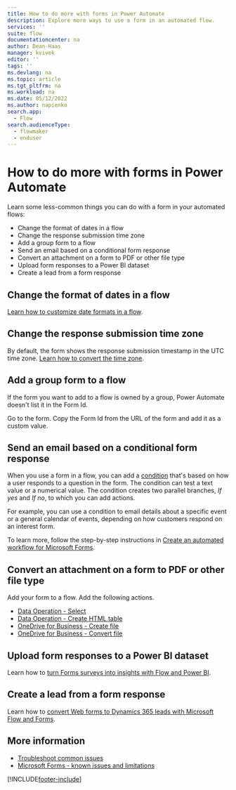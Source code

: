 ```yaml
---
title: How to do more with forms in Power Automate
description: Explore more ways to use a form in an automated flow.
services: ''
suite: flow
documentationcenter: na
author: Dean-Haas
manager: kvivek
editor: ''
tags: ''
ms.devlang: na
ms.topic: article
ms.tgt_pltfrm: na
ms.workload: na
ms.date: 05/12/2022
ms.author: napienko
search.app: 
  - Flow
search.audienceType: 
  - flowmaker
  - enduser
---
```


# How to do more with forms in Power Automate

Learn some less-common things you can do with a form in your automated flows:

- Change the format of dates in a flow
- Change the response submission time zone
- Add a group form to a flow
- Send an email based on a conditional form response
- Convert an attachment on a form to PDF or other file type
- Upload form responses to a Power BI dataset
- Create a lead from a form response

## Change the format of dates in a flow

[Learn how to customize date formats in a flow](https://support.microsoft.com/help/4534778/how-to-customize-format-date-and-time-values-in-a-flow).

## Change the response submission time zone

By default, the form shows the response submission timestamp in the UTC time zone. [Learn how to convert the time zone](https://support.microsoft.com/help/4557244/converting-time-zone-in-microsoft-power-automate).

## Add a group form to a flow

If the form you want to add to a flow is owned by a group, Power Automate doesn't list it in the Form Id.

Go to the form. Copy the Form Id from the URL of the form and add it as a custom value.

## Send an email based on a conditional form response

When you use a form in a flow, you can add a [condition](/power-automate/add-condition#add-a-condition) that's based on how a user responds to a question in the form. The condition can test a text value or a numerical value. The condition creates two parallel branches, *If yes* and *If no*, to which you can add actions.

For example, you can use a condition to email details about a specific event or a general calendar of events, depending on how customers respond on an interest form.

To learn more, follow the step-by-step instructions in [Create an automated workflow for Microsoft Forms](https://support.microsoft.com/office/create-an-automated-workflow-for-microsoft-forms-dee28c00-503a-48b3-89df-91a5084e6e43).

## Convert an attachment on a form to PDF or other file type

Add your form to a flow. Add the following actions.

- [Data Operation - Select](../data-operations/#use-the-select-action)
- [Data Operation - Create HTML table](../data-operations/#use-the-create-html-table-action)
- [OneDrive for Business - Create file](/connectors/onedrive/#create-file)
- [OneDrive for Business - Convert file](/connectors/onedrive/#convert-file)

## Upload form responses to a Power BI dataset

Learn how to [turn Forms surveys into insights with Flow and Power BI](https://flow.microsoft.com/blog/forms-and-flow-and-powerbi/).

## Create a lead from a form response

Learn how to [convert Web forms to Dynamics 365 leads with Microsoft Flow and Forms](https://www.preact.co.uk/blog/converting-web-forms-to-dynamics-365-leads-with-microsoft-flow-forms).
<!-- Linking to non-Microsoft sites is really not a good idea. If you can't find an internal source, I strongly recommend that you remove this suggestion. -->

## More information

- [Troubleshoot common issues](troubleshoot-issues.md)
- [Microsoft Forms - known issues and limitations](/connectors/microsoftforms/#known-issues-and-limitations)

[!INCLUDE[footer-include](../includes/footer-banner.md)]
